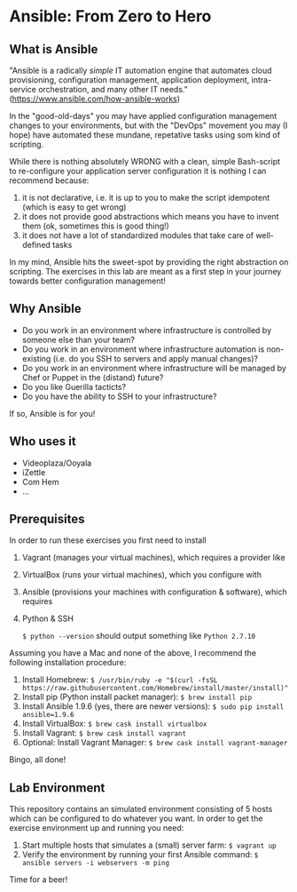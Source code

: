 # Ansible: From Zero to Hero


## What is Ansible
"Ansible is a radically *simple* IT automation engine that automates cloud provisioning, configuration management, application deployment, intra-service orchestration, and many other IT needs." (https://www.ansible.com/how-ansible-works)

In the "good-old-days" you may have applied configuration management changes to your environments, but with the "DevOps" movement you may (I hope) have automated these mundane, repetative tasks using som kind of scripting.

While there is nothing absolutely WRONG with a clean, simple Bash-script to re-configure your application server configuration it is nothing I can recommend because:
1. it is not declarative, i.e. it is up to you to make the script idempotent (which is easy to get wrong)
1. it does not provide good abstractions which means you have to invent them (ok, sometimes this is good thing!)
1. it does not have a lot of standardized modules that take care of well-defined tasks

In my mind, Ansible hits the sweet-spot by providing the right abstraction on scripting. The exercises in this lab are meant as a first step in your journey towards better configuration management!


## Why Ansible
* Do you work in an environment where infrastructure is controlled by someone else than your team?
* Do you work in an environment where infrastructure automation is non-existing (i.e. do you SSH to servers and apply manual changes)?
* Do you work in an environment where infrastructure will be managed by Chef or Puppet in the (distand) future?
* Do you like Guerilla tacticts?
* Do you have the ability to SSH to your infrastructure?

If so, Ansible is for you!

## Who uses it
* Videoplaza/Ooyala
* iZettle
* Com Hem
* ...

## Prerequisites
In order to run these exercises you first need to install
1. Vagrant (manages your virtual machines), which requires a provider like
1. VirtualBox (runs your virtual machines), which you configure with
1. Ansible (provisions your machines with configuration & software), which requires
1. Python & SSH

	`$ python --version` should output something like `Python 2.7.10`

Assuming you have a Mac and none of the above, I recommend the following installation procedure:
1. Install Homebrew: `$ /usr/bin/ruby -e "$(curl -fsSL https://raw.githubusercontent.com/Homebrew/install/master/install)"`
1. Install pip (Python install packet manager): `$ brew install pip`
1. Install Ansible 1.9.6 (yes, there are newer versions): `$ sudo pip install ansible=1.9.6`
1. Install VirtualBox: `$ brew cask install virtualbox`
1. Install Vagrant: `$ brew cask install vagrant`
1. Optional: Install Vagrant Manager: `$ brew cask install vagrant-manager`

Bingo, all done!

## Lab Environment
This repository contains an simulated environment consisting of 5 hosts which can be configured to do whatever you want. In order to get the exercise environment up and running you need:
1. Start multiple hosts that simulates a (small) server farm: `$ vagrant up`
2. Verify the environment by running your first Ansible command: `$ ansible servers -i webservers -m ping`

Time for a beer!